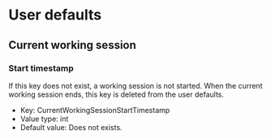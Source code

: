 #  User defaults

## Current working session

### Start timestamp

If this key does not exist, a working session is not started. When the current working session ends, this key is deleted from the user defaults.

- Key: CurrentWorkingSessionStartTimestamp
- Value type: int
- Default value: Does not exists.
